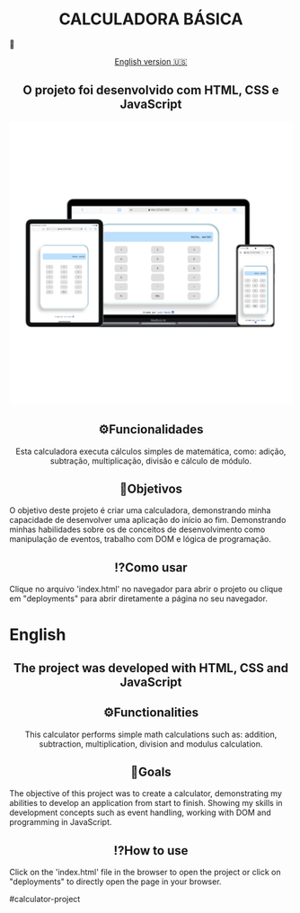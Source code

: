 <h1 align=center>CALCULADORA BÁSICA</h1>🧮

<p align="center">
  <a href="#english">English version 🇺🇸</a>
</p>

<div align="center"><h2>O projeto foi desenvolvido com HTML, CSS e JavaScript</h2></div>

<div align="center"><img src="./src/images/project-img.jpg"></div>


<h2 align="center">⚙️Funcionalidades</h2>
<p align="center">Esta calculadora executa cálculos simples de matemática, como: adição, subtração, multiplicação, divisão e cálculo de módulo.</p>

<h2 align="center">🎯Objetivos</h2>
<p>O objetivo deste projeto é criar uma calculadora, demonstrando minha capacidade de desenvolver uma aplicação do início ao fim. Demonstrando minhas habilidades sobre os de conceitos de desenvolvimento como manipulação de eventos, trabalho com DOM e lógica de programação.</p>

<h2 align="center">⁉️Como usar</h2> 
<p>Clique no arquivo 'index.html' no navegador para abrir o projeto ou clique em "deployments" para abrir diretamente a página no seu navegador.</p>

# English 
<div align="center"><h2>The project was developed with HTML, CSS and JavaScript</h2></div>

<h2 align="center">⚙️Functionalities</h2>
<p align="center">This calculator performs simple math calculations such as: addition, subtraction, multiplication, division and modulus calculation.</p>

<h2 align="center">🎯Goals</h2>
<p>The objective of this project was to create a calculator, demonstrating my abilities to develop an application from start to finish. Showing my skills in development concepts such as event handling, working with DOM and programming  in JavaScript.</p>

<h2 align="center">⁉️How to use</h2>
<p>Click on the 'index.html' file in the browser to open the project or click on "deployments" to directly open the page in your browser.</p>
# c a l c u l a t o r - p r o j e c t 
 
 
